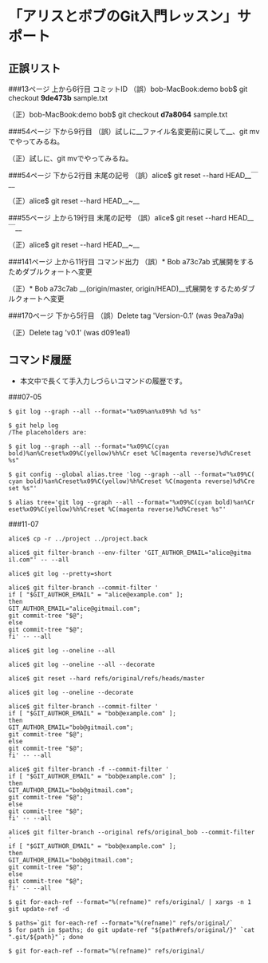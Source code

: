 「アリスとボブのGit入門レッスン」サポート
=========================================

正誤リスト
----------

###13ページ 上から6行目 コミットID
（誤）bob-MacBook:demo bob$ git checkout __9de473b__ sample.txt

（正）bob-MacBook:demo bob$ git checkout __d7a8064__ sample.txt


###54ページ 下から9行目
（誤）試しに__ファイル名変更前に戻して__、git mvでやってみるね。

（正）試しに、git mvでやってみるね。


###54ページ 下から2行目 末尾の記号
（誤）alice$ git reset --hard HEAD__￣__

（正）alice$ git reset --hard HEAD__~__


###55ページ 上から19行目 末尾の記号
（誤）alice$ git reset --hard HEAD__￣__

（正）alice$ git reset --hard HEAD__~__


###141ページ 上から11行目 コマンド出力
（誤）*   Bob   a73c7ab 式展開をするためダブルクォートへ変更

（正）*   Bob   a73c7ab __(origin/master, origin/HEAD)__式展開をするためダブルクォートへ変更


###170ページ 下から5行目
（誤）Delete tag 'Version-0.1' (was 9ea7a9a)

（正）Delete tag 'v0.1' (was d091ea1)


コマンド履歴
------------

* 本文中で長くて手入力しづらいコマンドの履歴です。

###07-05
````
$ git log --graph --all --format="%x09%an%x09%h %d %s"
````
````
$ git help log
/The placeholders are:
````
````
$ git log --graph --all --format="%x09%C(cyan bold)%an%Creset%x09%C(yellow)%h%Cr eset %C(magenta reverse)%d%Creset %s"
````
````
$ git config --global alias.tree 'log --graph --all --format="%x09%C( cyan bold)%an%Creset%x09%C(yellow)%h%Creset %C(magenta reverse)%d%Cre set %s"'
````
````
$ alias tree='git log --graph --all --format="%x09%C(cyan bold)%an%Cr eset%x09%C(yellow)%h%Creset %C(magenta reverse)%d%Creset %s"'
````
###11-07
````
alice$ cp -r ../project ../project.back
````
````
alice$ git filter-branch --env-filter 'GIT_AUTHOR_EMAIL="alice@gitma il.com"' -- --all
````
````
alice$ git log --pretty=short
````
````
alice$ git filter-branch --commit-filter '
if [ "$GIT_AUTHOR_EMAIL" = "alice@example.com" ];
then
GIT_AUTHOR_EMAIL="alice@gitmail.com";
git commit-tree "$@";
else
git commit-tree "$@";
fi' -- --all
````
````
alice$ git log --oneline --all
````
````
alice$ git log --oneline --all --decorate
````
````
alice$ git reset --hard refs/original/refs/heads/master
````
````
alice$ git log --oneline --decorate
````
````
alice$ git filter-branch --commit-filter '
if [ "$GIT_AUTHOR_EMAIL" = "bob@example.com" ];
then
GIT_AUTHOR_EMAIL="bob@gitmail.com";
git commit-tree "$@";
else
git commit-tree "$@";
fi' -- --all
````
````
alice$ git filter-branch -f --commit-filter '
if [ "$GIT_AUTHOR_EMAIL" = "bob@example.com" ];
then
GIT_AUTHOR_EMAIL="bob@gitmail.com";
git commit-tree "$@";
else    
git commit-tree "$@";
fi' -- --all
````
````
alice$ git filter-branch --original refs/original_bob --commit-filter '
if [ "$GIT_AUTHOR_EMAIL" = "bob@example.com" ];
then
GIT_AUTHOR_EMAIL="bob@gitmail.com";
git commit-tree "$@";
else
git commit-tree "$@";
fi' -- --all
````
````
$ git for-each-ref --format="%(refname)" refs/original/ | xargs -n 1 git update-ref -d
````
````
$ paths=`git for-each-ref --format="%(refname)" refs/original/`
$ for path in $paths; do git update-ref "${path#refs/original/}" `cat ".git/${path}"`; done
````
````
$ git for-each-ref --format="%(refname)" refs/original/
````